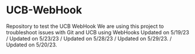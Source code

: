 # UCB-WebHook
Repository to test the UCB WebHook
We are using this project to troubleshoot issues with Git and UCB using WebHooks
Updated on 5/19/23
/ Updated on 5/23/23
/ Updated on 5/28/23
/ Updated on 5/29/23.
/ Updated on 5/20/23.
